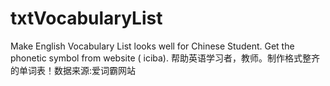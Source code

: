 txtVocabularyList
=================

Make English Vocabulary List looks well for Chinese Student. Get the phonetic symbol from website ( iciba). 帮助英语学习者，教师。制作格式整齐的单词表！数据来源:爱词霸网站
